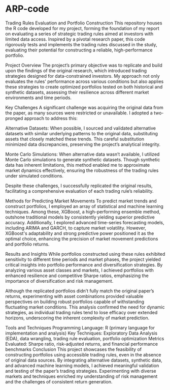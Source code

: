 # ARP-code
Trading Rules Evaluation and Portfolio Construction
This repository houses the R code developed for my project, forming the foundation of my report on evaluating a series of strategic trading rules aimed at investors with limited data access. Inspired by a pivotal research paper, this code rigorously tests and implements the trading rules discussed in the study, evaluating their potential for constructing a reliable, high-performance portfolio.

Project Overview
The project’s primary objective was to replicate and build upon the findings of the original research, which introduced trading strategies designed for data-constrained investors. My approach not only evaluates the rules' performance across various conditions but also applies these strategies to create optimized portfolios tested on both historical and synthetic datasets, assessing their resilience across different market environments and time periods.

Key Challenges
A significant challenge was acquiring the original data from the paper, as many sources were restricted or unavailable. I adopted a two-pronged approach to address this:

Alternative Datasets: When possible, I sourced and validated alternative datasets with similar underlying patterns to the original data, substituting assets that closely matched these trends. This careful substitution minimized data discrepancies, preserving the project’s analytical integrity.

Monte Carlo Simulations: When alternative data wasn’t available, I utilized Monte Carlo simulations to generate synthetic datasets. Though synthetic data has inherent limitations, this method enabled me to approximate market dynamics effectively, ensuring the robustness of the trading rules under simulated conditions.

Despite these challenges, I successfully replicated the original results, facilitating a comprehensive evaluation of each trading rule’s reliability.

Methods for Predicting Market Movements
To predict market trends and construct portfolios, I employed an array of statistical and machine learning techniques. Among these, XGBoost, a high-performing ensemble method, outshone traditional models by consistently yielding superior predictive accuracy. Additionally, I explored advanced time-series forecasting models, including ARIMA and GARCH, to capture market volatility. However, XGBoost's adaptability and strong predictive power positioned it as the optimal choice, enhancing the precision of market movement predictions and portfolio returns.

Results and Insights
While portfolios constructed using these rules exhibited sensitivity to different time periods and market phases, the project yielded critical insights into portfolio performance and diversification strategies. By analyzing various asset classes and markets, I achieved portfolios with enhanced resilience and competitive Sharpe ratios, emphasizing the importance of diversification and risk management.

Although the replicated portfolios didn’t fully match the original paper’s returns, experimenting with asset combinations provided valuable perspectives on building robust portfolios capable of withstanding fluctuating market conditions. This analysis confirmed the need for dynamic strategies, as individual trading rules tend to lose efficacy over extended horizons, underscoring the inherent complexity of market prediction.

Tools and Techniques
Programming Language: R (primary language for implementation and analysis)
Key Techniques: Exploratory Data Analysis (EDA), data wrangling, trading rule evaluation, portfolio optimization
Metrics Evaluated: Sharpe ratio, risk-adjusted returns, and financial performance benchmarks
Conclusion
This project showcases the feasibility of constructing portfolios using accessible trading rules, even in the absence of original data sources. By integrating alternative datasets, synthetic data, and advanced machine learning models, I achieved meaningful validation and testing of the paper’s trading strategies. Experimenting with diverse markets and techniques enriched my understanding of risk management and the challenges of consistent return generation.
